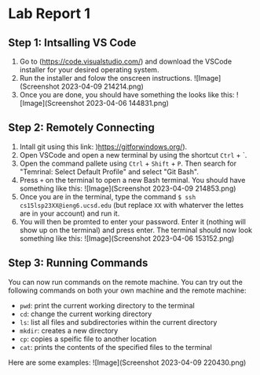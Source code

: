 # Lab Report 1
## Step 1: Intsalling VS Code
1. Go to (https://code.visualstudio.com/) and download the VSCode installer for your desired operating system.
2. Run the installer and folow the onscreen instructions.
![Image](Screenshot 2023-04-09 214214.png)
3. Once you are done, you should have something the looks like this:
![Image](Screenshot 2023-04-06 144831.png)

## Step 2: Remotely Connecting
1. Intall git using this link: )https://gitforwindows.org/).
2. Open VSCode and open a new terminal by using the shortcut `Ctrl` + `.
3. Open the command pallete using `Ctrl` + `Shift` + `P`. Then search for "Temrinal: Select Default Profile" and select "Git Bash".
4. Press `+` on the terminal to open a new Bash terminal. You should have something like this:
![Image](Screenshot 2023-04-09 214853.png)
5. Once you are in the terminal, type the command `$ ssh cs15lsp23XX@ieng6.ucsd.edu` (but replace `XX` with whaterver the lettes are in your account) and run it.
6. You will then be promted to enter your password. Enter it (nothing will show up on the terminal) and press enter. The terminal should now look something like this:
![Image](Screenshot 2023-04-06 153152.png)

## Step 3: Running Commands
You can now run commands on the remote machine. You can try out the following commands on both your own machine and the remote machine:
- `pwd`: print the current working directory to the terminal
- `cd`: change the current working directory
- `ls`: list all files and subdirectories within the current directory
- `mkdir`: creates a new directory
- `cp`: copies a speific file to another location
- `cat`: prints the contents of the specified files to the terminal

Here are some examples:
![Image](Screenshot 2023-04-09 220430.png)
